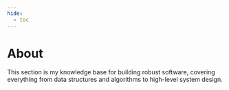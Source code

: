 ```yaml
---
hide:
  - toc
---
```


# About

This section is my knowledge base for building robust software, covering everything from data structures and algorithms to high-level system design.
